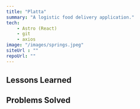 ```yaml
---
title: "Platta"
summary: "A logistic food delivery application."
tech:
    - Astro (React)
    - git
    - axios
image: "/images/springs.jpeg"
siteUrl : ""
repoUrl: ""
---
```


## Lessons Learned


## Problems Solved
